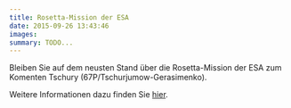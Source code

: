 ```yaml
---
title: Rosetta-Mission der ESA
date: 2015-09-26 13:43:46
images: 
summary: TODO...
---
```

Bleiben Sie auf dem neusten Stand über die Rosetta-Mission der ESA zum Komenten Tschury (67P/Tschurjumow-Gerasimenko).

Weitere Informationen dazu finden Sie [hier](http://www.esa.int/ger/ESA_in_your_country/Germany/Die_Rosetta-Kometenmission_im_Ueberblick).